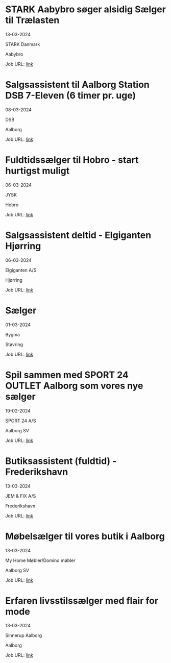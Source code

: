 # STARK Aabybro søger alsidig Sælger til Trælasten
13-03-2024

STARK Danmark

Aabybro

Job URL: [link](https://stark.wd3.myworkdayjobs.com/STARK-Denmark/job/Aabybro/STARK-Aabybro-sger-alsidig-Slger-til-Trlasten_JR18616)


# Salgsassistent til Aalborg Station DSB 7-Eleven (6 timer pr. uge)
08-03-2024

DSB

Aalborg

Job URL: [link](https://candidate.hr-manager.net/ApplicationInit.aspx?cid=14&ProjectId=192028&DepartmentId=20079&MediaId=5)


# Fuldtidssælger til Hobro - start hurtigst muligt
06-03-2024

JYSK

Hobro

Job URL: [link](https://jobs.smartrecruiters.com/JYSK/743999972414813-fuldtidss-lger-til-hobro-start-hurtigst-muligt?trid=9c834889-bbb7-437c-a553-3bcb9710b121)


# Salgsassistent deltid - Elgiganten Hjørring
06-03-2024

Elgiganten A/S

Hjørring

Job URL: [link](https://web103.reachmee.com/ext/I022/2126/job?site=15&lang=DK&validator=3cc71ec923ccaf7527e8b30ecbdf32c0&job_id=578)


# Sælger
01-03-2024

Bygma

Støvring

Job URL: [link](https://www.bygmajob.dk/se-vores-ledige-stillinger/saelger-til-bygma-stoevring-ansoegningsfrist-26-marts-2024/)


# Spil sammen med SPORT 24 OUTLET Aalborg som vores nye sælger
19-02-2024

SPORT 24 A/S

Aalborg SV

Job URL: [link](https://app.elvium.com/da/positions/25114/job_posting?referer_host=www.jobindex.dk)


# Butiksassistent (fuldtid) - Frederikshavn
13-03-2024

JEM & FIX A/S

Frederikshavn

Job URL: [link](https://www.jemogfix.dk/job-karriere/ledige-stillinger/stillingsopslag/?VID=B10-03-24)


# Møbelsælger til vores butik i Aalborg
13-03-2024

My Home Møbler/Domino møbler

Aalborg SV

Job URL: [link](https://www.jobindex.dk/jobannonce/r12361132/moebelsaelger-til-vores-butik-i-aalborg)


# Erfaren livsstilssælger med flair for mode
13-03-2024

Sinnerup Aalborg

Aalborg

Job URL: [link](https://www.jobindex.dk/jobannonce/r12360782/erfaren-livsstilssaelger-med-flair-for-mode)


